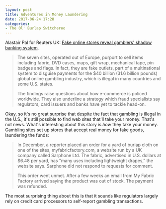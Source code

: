 ```yaml
---
layout: post
title: Adventures in Money Laundering
date: 2017-06-24 17:28
categories: 
- The Ol' Burlap Switcheroo
---
```


Alastair Pal for Reuters UK: [Fake online stores reveal gamblers' shadow banking system](http://uk.reuters.com/article/uk-gambling-usa-dummies-idUKKBN19D13E). 

> The seven sites, operated out of Europe, purport to sell items including fabric, DVD cases, maps, gift wrap, mechanical tape, pin badges and flags. In fact, they are fake outlets, part of a multinational system to disguise payments for the $40 billion (31.6 billion pounds) global online gambling industry, which is illegal in many countries and some U.S. states.
> 
> The findings raise questions about how e-commerce is policed worldwide. They also underline a strategy which fraud specialists say regulators, card issuers and banks have yet to tackle head-on.

​Okay, so it's no great surprise that despite the fact that gambling is illegal in the U.S., it's still possible to find web sites that'll take your money. That's not news. What's interesting about this story is *how* they take your money. Gambling sites set up stores that accept real money for fake goods, laundering the funds:

> In December, a reporter placed an order for a yard of burlap cloth on one of the sites, myfabricfactory.com, a website run by a UK company called Sarphone Ltd. The fabric, advertised in U.S. dollars at $6.48 per yard, has "many uses including lightweight drapes," the website says. Sarphone did not respond to requests for comment.
> 
> This order went unmet. After a few weeks an email from My Fabric Factory arrived saying the product was out of stock. The payment was refunded.

​The most surprising thing about this is that it sounds like regulators largely rely on credit card processors to self-report gambling transactions. 
